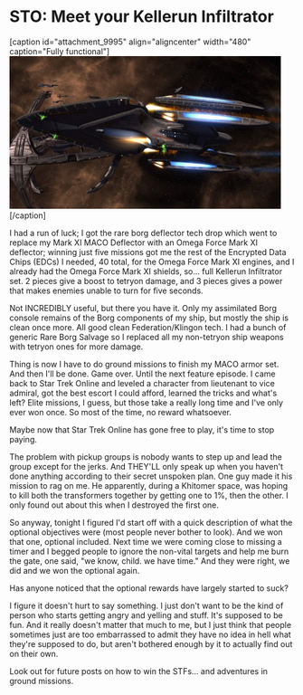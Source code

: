 # STO: Meet your Kellerun Infiltrator

[caption id="attachment\_9995" align="aligncenter" width="480" caption="Fully functional"][![](../uploads/2012/01/GameClient-2012-01-18-21-43-49-57-480x270.jpg "Fully functional")](../uploads/2012/01/GameClient-2012-01-18-21-43-49-57.jpg)[/caption]

I had a run of luck; I got the rare borg deflector tech drop which went to replace my Mark XI MACO Deflector with an Omega Force Mark XI deflector; winning just five missions got me the rest of the Encrypted Data Chips (EDCs) I needed, 40 total, for the Omega Force Mark XI engines, and I already had the Omega Force Mark XI shields, so... full Kellerun Infiltrator set. 2 pieces give a boost to tetryon damage, and 3 pieces gives a power that makes enemies unable to turn for five seconds.

Not INCREDIBLY useful, but there you have it. Only my assimilated Borg console remains of the Borg components of my ship, but mostly the ship is clean once more. All good clean Federation/Klingon tech. I had a bunch of generic Rare Borg Salvage so I replaced all my non-tetryon ship weapons with tetryon ones for more damage.

Thing is now I have to do ground missions to finish my MACO armor set. And then I'll be done. Game over. Until the next feature episode. I came back to Star Trek Online and leveled a character from lieutenant to vice admiral, got the best escort I could afford, learned the tricks and what's left? Elite missions, I guess, but those take a really long time and I've only ever won once. So most of the time, no reward whatsoever.

Maybe now that Star Trek Online has gone free to play, it's time to stop paying.

The problem with pickup groups is nobody wants to step up and lead the group except for the jerks. And THEY'LL only speak up when you haven't done anything according to their secret unspoken plan. One guy made it his mission to rag on me. He apparently, during a Khitomer space, was hoping to kill both the transformers together by getting one to 1%, then the other. I only found out about this when I destroyed the first one.

So anyway, tonight I figured I'd start off with a quick description of what the optional objectives were (most people never bother to look). And we won that one, optional included. Next time we were coming close to missing a timer and I begged people to ignore the non-vital targets and help me burn the gate, one said, "we know, child. we have time." And they were right, we did and we won the optional again.

Has anyone noticed that the optional rewards have largely started to suck?

I figure it doesn't hurt to say something. I just don't want to be the kind of person who starts getting angry and yelling and stuff. It's supposed to be fun. And it really doesn't matter that much to me, but I just think that people sometimes just are too embarrassed to admit they have no idea in hell what they're supposed to do, but aren't bothered enough by it to actually find out on their own.

Look out for future posts on how to win the STFs... and adventures in ground missions.

